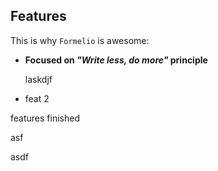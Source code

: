 ## Features

This is why `Formelio` is awesome:

- **Focused on _"Write less, do more"_ principle**

  laskdjf

- feat 2

features finished

asf

asdf
